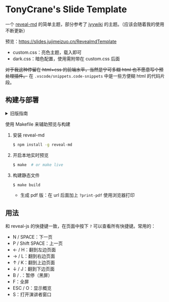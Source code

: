 # TonyCrane's Slide Template

一个 [reveal-md](https://github.com/webpro/reveal-md) 的简单主题，部分参考了 [jyywiki](https://jyywiki.cn) 的主题。（应该会随着我的使用不断更新）

预览：https://slides.jujimeizuo.cn/RevealmdTemplate

- custom.css：亮色主题，载入即可
- dark.css：暗色配置，使用需附带在 custom.css 后面

~~对于我这种停留在 html+css 的前端水平，当然是宁可多糊 html 也不愿意写个预处理插件。~~ 在 `.vscode/snippets.code-snippets` 中是一些方便糊 html 的代码片段。

## 构建与部署

<details>
<summary>旧版指南</summary>

1. 安装 reveal-md
    ```sh 
    $ npm install -g reveal-md
    ```
2. 在浏览器中实时预览
    ```sh 
    $ reveal-md main.md -w
    ```
3. 构建静态文件
    ```sh 
    $ reveal-md main.md --static site --assets-dir assets
    ```
    - 生成 pdf 版：在 url 后面加上 `?print-pdf` 使用浏览器打印
4. 部署
    - 很蠢的一个实现，总之就是用 Action 把 site 文件夹中的内容复制到我的另一个私有 repo 中，然后在那个 repo 里部署 GitHub Pages
    - 构建出 site 文件夹后 commit & push，message 需要以 `[deploy]` 开头

</details>

使用 Makefile 来辅助预览与构建

1. 安装 reveal-md
    ```sh 
    $ npm install -g reveal-md
    ```
2. 开启本地实时预览
    ```sh
    $ make  # or make live
    ```
3. 构建静态文件
    ```sh
    $ make build
    ```
    - 生成 pdf 版：在 url 后面加上 `?print-pdf` 使用浏览器打印

## 用法

和 reveal-js 的快捷键一致，在页面中按下 `?` 可以查看所有快捷键。常用的：

- N / SPACE：下一页
- P / Shift SPACE：上一页
- ← / H：翻到左边页面
- → / L：翻到右边页面
- ↑ / K：翻到上边页面
- ↓ / J：翻到下边页面
- B / .：暂停（黑屏）
- F：全屏
- ESC / O：显示概览
- S：打开演讲者窗口
